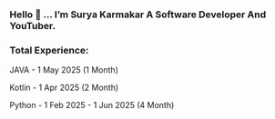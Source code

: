 ### Hello 👋 ... I’m Surya Karmakar A Software Developer And YouTuber.

### Total Experience:
JAVA - 1 May 2025 (1 Month)

Kotlin - 1 Apr 2025 (2 Month)

Python - 1 Feb 2025 - 1 Jun 2025 (4 Month)

